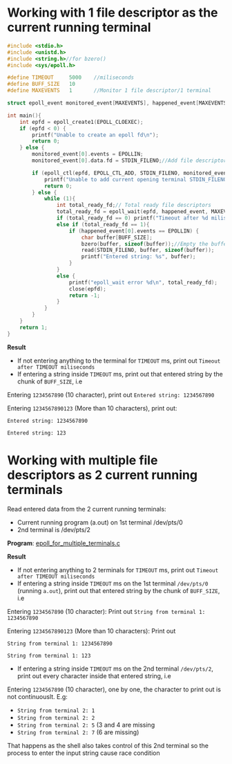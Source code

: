 # Working with 1 file descriptor as the current running terminal

```c
#include <stdio.h>
#include <unistd.h>
#include <string.h>//for bzero()
#include <sys/epoll.h>

#define TIMEOUT     5000    //miliseconds
#define BUFF_SIZE   10
#define MAXEVENTS   1       //Monitor 1 file descriptor/1 terminal

struct epoll_event monitored_event[MAXEVENTS], happened_event[MAXEVENTS];

int main(){
    int epfd = epoll_create1(EPOLL_CLOEXEC);
    if (epfd < 0) {
        printf("Unable to create an epoll fd\n");
        return 0;
    } else {
        monitored_event[0].events = EPOLLIN;
        monitored_event[0].data.fd = STDIN_FILENO;//Add file descriptor STDIN_FILENO to monitor

        if (epoll_ctl(epfd, EPOLL_CTL_ADD, STDIN_FILENO, monitored_event) < 0){
            printf("Unable to add current opening terminal STDIN_FILENO to be monitored by epoll\n");
            return 0;
        } else {
            while (1){
                int total_ready_fd;// Total ready file descriptors
                total_ready_fd = epoll_wait(epfd, happened_event, MAXEVENTS, TIMEOUT);
                if (total_ready_fd == 0) printf("Timeout after %d miliseconds\n", TIMEOUT);
                else if (total_ready_fd == 1){
                    if (happened_event[0].events == EPOLLIN) {
                        char buffer[BUFF_SIZE];
                        bzero(buffer, sizeof(buffer));//Empty the buffer before entering value
                        read(STDIN_FILENO, buffer, sizeof(buffer));
                        printf("Entered string: %s", buffer);
                    }
                }
                else {
                    printf("epoll_wait error %d\n", total_ready_fd);        
                    close(epfd);
                    return -1;
                }
            }
        }
    }
    return 1;
}
```

**Result**

* If not entering anything to the terminal for ``TIMEOUT`` ms, print out ``Timeout after TIMEOUT miliseconds``
* If entering a string inside ``TIMEOUT`` ms, print out that entered string by the chunk of ``BUFF_SIZE``, i.e

Entering ``1234567890`` (10 character), print out ``Entered string: 1234567890``

Entering ``1234567890123`` (More than 10 characters), print out: 

``Entered string: 1234567890``

``Entered string: 123``

# Working with multiple file descriptors as 2 current running terminals

Read entered data from the 2 current running terminals:

* Current running program (a.out) on 1st terminal /dev/pts/0
* 2nd terminal is /dev/pts/2

**Program**: [epoll_for_multiple_terminals.c](epoll_for_multiple_terminals.c)

**Result**

* If not entering anything to 2 terminals for ``TIMEOUT`` ms, print out ``Timeout after TIMEOUT miliseconds``
* If entering a string inside ``TIMEOUT`` ms on the 1st terminal ``/dev/pts/0`` (running ``a.out``), print out that entered string by the chunk of ``BUFF_SIZE``, i.e

Entering ``1234567890`` (10 character): Print out ``String from terminal 1: 1234567890``

Entering ``1234567890123`` (More than 10 characters): Print out 

``String from terminal 1: 1234567890``

``String from terminal 1: 123``

* If entering a string inside ``TIMEOUT`` ms on the 2nd terminal ``/dev/pts/2``, print out every character inside that entered string, i.e

Entering ``1234567890`` (10 character), one by one, the character to print out is not continuouslt. E.g:

* ``String from terminal 2: 1``
* ``String from terminal 2: 2``
* ``String from terminal 2: 5`` (3 and 4 are missing
* ``String from terminal 2: 7`` (6 are missing)
 
That happens as the shell also takes control of this 2nd terminal so the process to enter the input string cause race condition
